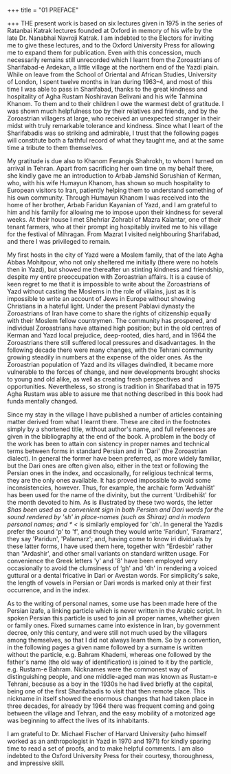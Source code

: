 +++
title = "01 PREFACE"

+++
THE present work is based on six lectures given in 1975 in the series of Ratanbai Katrak lectures founded at Oxford in memory of his wife by the late Dr. Nanabhai Navroji Katrak. I am indebted to the Electors for inviting me to give these lectures, and to the Oxford University Press for allowing me to expand them for publication. Even with this concession, much necessarily remains still unrecorded which I learnt from the Zoroastrians of Sharifabad-e Ardekan, a little village at the northern end of the Yazdi plain. While on leave from the School of Oriental and African Studies, University of London, I spent twelve months in Iran during 1963–4, and most of this time I was able to pass in Sharifabad, thanks to the great kindness and hospitality of Agha Rustam Noshiravan Belivani and his wife Tahmina Khanom. To them and to their children I owe the warmest debt of gratitude. I was shown much helpfulness too by their relatives and friends, and by the Zoroastrian villagers at large, who received an unexpected stranger in their midst with truly remarkable tolerance and kindness. Since what I leart of the Sharifabadis was so striking and admirable, I trust that the following pages will constitute both a faithful record of what they taught me, and at the same time a tribute to them themselves.

My gratitude is due also to Khanom Ferangis Shahrokh, to whom I turned on arrival in Tehran. Apart from sacrificing her own time on my behalf there, she kindly gave me an introduction to Arbab Jamshid Sorushian of Kerman, who, with his wife Humayun Khanom, has shown so much hospitality to European visitors to Iran, patiently helping them to understand something of his own community. Through Humayun Khanom I was received into the home of her brother, Arbab Faridun Kayanian of Yazd, and I am grateful to him and his family for allowing me to impose upon their kindness for several weeks. At their house I met Shehriar Zohrabi of Mazra Kalantar, one of their tenant farmers, who at their prompt ing hospitably invited me to his village for the festival of Mihragan. From Mazrat I visited neighbouring Sharifabad, and there I was privileged to remain.

My first hosts in the city of Yazd were a Moslem family, that of the late Agha Abbas Mohitpour, who not only sheltered me initially (there were no hotels then in Yazd), but showed me thereafter un stinting kindness and friendship, despite my entire preoccupation with Zoroastrian affairs. It is a cause of keen regret to me that it is impossible to write about the Zoroastrians of Yazd without casting the Moslems in the role of villains, just as it is impossible to write an account of Jews in Europe without showing Christians in a hateful light. Under the present Pablavi dynasty the Zoroastrians of Iran have come to share the rights of citizenship equally with their Moslem fellow countrymen. The community has prospered, and individual Zoroastrians have attained high position; but in the old centres of Kerman and Yazd local prejudice, deep-rooted, dies hard, and in 1964 the Zoroastrians there still suffered local pressures and disadvantages. In the following decade there were many changes, with the Tehrani community growing steadily in numbers at the expense of the older ones. As the Zoroastrian population of Yazd and its villages dwindled, it became more vulnerable to the forces of change, and new developments brought shocks to young and old alike, as well as creating fresh perspectives and opportunities. Nevertheless, so strong is tradition in Sharifabad that in 1975 Agha Rustam was able to assure me that nothing described in this book had funda mentally changed.

Since my stay in the village I have published a number of articles containing matter derived from what I learnt there. These are cited in the footnotes simply by a shortened title, without author's name, and full references are given in the bibliography at the end of the book. A problem in the body of the work has been to attain con sistency in proper names and technical terms between forms in standard Persian and in 'Dari' (the Zoroastrian dialect). In general the former have been preferred, as more widely familiar, but the Dari ones are often given also, either in the text or following the Persian ones in the index, and occasionally, for religious technical terms, they are the only ones available. It has proved impossible to avoid some inconsistencies, however. Thus, for example, the archaic form 'Ardvahišt' has been used for the name of the divinity, but the current 'Urdibehišt' for the month devoted to him. As is illustrated by these two words, the letter *$has been used as a convenient sign in both Persian and Dari words for the sound rendered by 'sh' in place-names (such as Shiraz) and in modern personal names; and * <* is similarly employed for 'ch'. In general the Yazdis prefer the sound 'p' to 'f', and though they would write ‘Faridun', 'Faramarz', they say 'Paridun', 'Palamarz'; and, having come to know iri dividuals by these latter forms, I have used them here, together with “Erdesbir' rather than "Ardashir', and other small variants on standard written usage. For convenience the Greek letters 'y' and '8' have been employed very occasionally to avoid the clumsiness of ‘gh' and 'dh' in rendering a voiced guttural or a dental fricative in Dari or Avestan words. For simplicity's sake, the length of vowels in Persian or Dari words is marked only at their first occurrence, and in the index.

As to the writing of personal names, some use has been made here of the Persian izafe, a linking particle which is never written in the Arabic script. In spoken Persian this particle is used to join all proper names, whether given or family ones. Fixed surnames came into existence in Iran, by government decree, only this century, and were still not much used by the villagers among themselves, so that I did not always learn them. So by a convention, in the following pages a given name followed by a surname is written without the particle, e.g. Bahram Khademi, whereas one followed by the father's name (the old way of identification) is joined to it by the particle, e.g. Rustam-e Bahram. Nicknames were the commonest way of distinguishing people, and one middle-aged man was known as Rustam-e Tehrani, because as a boy in the 1930s he had lived briefly at the capital, being one of the first Sharifabadis to visit that then remote place. This nickname in itself showed the enormous changes that had taken place in three decades, for already by 1964 there was frequent coming and going between the village and Tehran, and the easy mobility of a motorized age was beginning to affect the lives of its inhabitants.

I am grateful to Dr. Michael Fischer of Harvard University (who himself worked as an anthropologist in Yazd in 1970 and 1971) for kindly sparing time to read a set of proofs, and to make helpful comments. I am also indebted to the Oxford University Press for their courtesy, thoroughness, and impressive skill.
